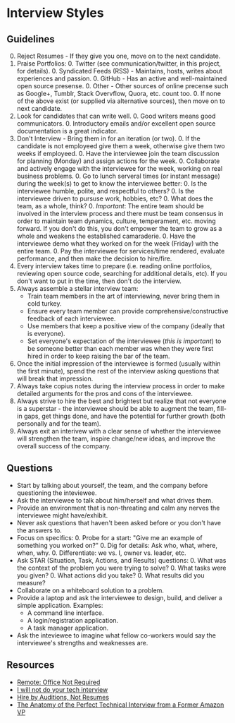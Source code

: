 # Interview Styles

## Guidelines

0. Reject Resumes - If they give you one, move on to the next candidate.
0. Praise Portfolios:
    0. Twitter (see communication/twitter, in this project, for details).
    0. Syndicated Feeds (RSS) - Maintains, hosts, writes about experiences and passion.
    0. GitHub - Has an active and well-maintained open source presense.
    0. Other - Other sources of online precense such as Google+, Tumblr, Stack Overvflow, Quora, etc. count too.
    0. If none of the above exist (or supplied via alternative sources), then move on to next candidate.
0. Look for candidates that can write well.
    0. Good writers means good communicators.
    0. Introductory emails and/or excellent open source documentation is a great indicator.
0. Don't Interview - Bring them in for an iteration (or two).
    0. If the candidate is not employeed give them a week, otherwise give them two weeks if employeed.
    0. Have the interviewee join the team discussion for planning (Monday) and assign actions for the week.
    0. Collaborate and actively engage with the interviewee for the week, working on real business problems.
    0. Go to lunch serveral times (or instant message) during the week(s) to get to know the interviewee better:
        0. Is the interviewee humble, polite, and respectful to others?
        0. Is the interviewee driven to pursuse work, hobbies, etc?
        0. What does the team, as a whole, think?
    0. *Important*: The entire team should be involved in the interview process and there must be team consensus in
       order to maintain team dynamics, culture, temperament, etc. moving forward. If you don't do this, you don't
       empower the team to grow as a whole and weakens the established camaraderie.
    0. Have the interviewee demo what they worked on for the week (Friday) with the entire team.
    0. Pay the interviewee for services/time rendered, evaluate performance, and then make the decision to hire/fire.
0. Every interview takes time to prepare (i.e. reading online portfolios, reviewing open source code, searching for
   additional details, etc). If you don't want to put in the time, then don't do the interview.
0. Always assemble a stellar interview team:
    * Train team members in the art of interviewing, never bring them in cold turkey.
    * Ensure every team member can provide comprehensive/constructive feedback of each interviewee.
    * Use members that keep a positive view of the company (ideally that is everyone).
    * Set everyone's expectation of the interviewee (*this is important*) to be someone better than each member was
      when they were first hired in order to keep raising the bar of the team.
0. Once the initial impression of the interviewee is formed (usually within the first minute), spend the rest of the
   interview asking questions that will break that impression.
0. Always take copius notes during the interview process in order to make detailed arguments for the pros and cons of
   the interviewee.
0. Always strive to hire the best and brightest but realize that not everyone is a superstar - the interviewee
   should be able to augment the team, fill-in gaps, get things done, and have the potential for further growth (both
   personally and for the team).
0. Always exit an interivew with a clear sense of whether the interviewee will strengthen the team, inspire change/new
   ideas, and improve the overall success of the company.

## Questions

* Start by talking about yourself, the team, and the company before questioning the inteviewee.
* Ask the interviewee to talk about him/herself and what drives them.
* Provide an environment that is non-threating and calm any nerves the interviewee might have/exhibit.
* Never ask questions that haven't been asked before or you don't have the answers to.
* Focus on specifics:
    0. Probe for a start: "Give me an example of something you worked on?"
    0. Dig for details: Ask who, what, where, when, why.
    0. Differentiate: we vs. I, owner vs. leader, etc.
* Ask STAR (Situation, Task, Actions, and Results) questions:
    0. What was the context of the problem you were trying to solve?
    0. What tasks were you given?
    0. What actions did you take?
    0. What results did you measure?
* Collaborate on a whiteboard solution to a problem.
* Provide a laptop and ask the interviewee to design, build, and deliver a simple application. Examples:
    * A command line interface.
    * A login/registration application.
    * A task manager application.
* Ask the inteviewee to imagine what fellow co-workers would say the interviewee's strengths and weaknesses are.

## Resources

* [Remote: Office Not Required](https://37signals.com/remote)
* [I will not do your tech interview](https://medium.com/lessons-learned/80ba19c55883)
* [Hire by Auditions, Not Resumes](http://blogs.hbr.org/2014/01/hire-by-auditions-not-resumes)
* [The Anatomy of the Perfect Technical Interview from a Former Amazon VP](http://firstround.com/article/The-anatomy-of-the-perfect-technical-interview-from-a-former-Amazon-VP)
